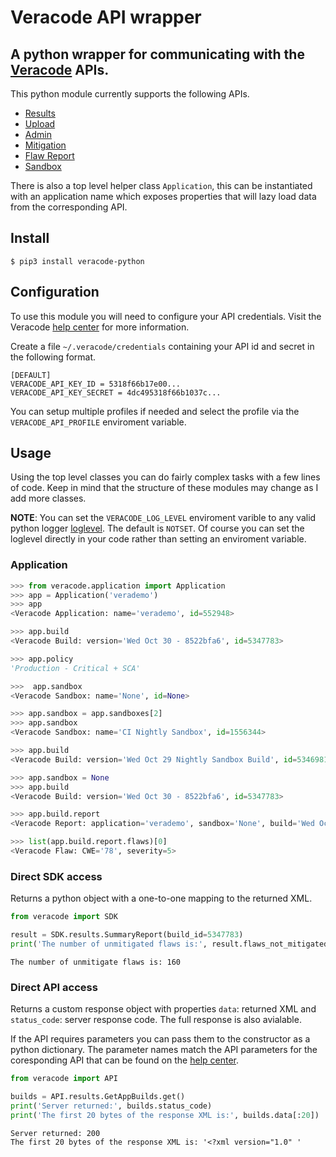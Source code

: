 # Veracode API wrapper

## A python wrapper for communicating with the [Veracode](https://www.veracode.com) APIs.
This python module currently supports the following APIs.
- [Results](https://help.veracode.com/reader/LMv_dtSHyb7iIxAQznC~9w/WgCXPStuSb3isrDrHlmV9Q)
- [Upload](https://help.veracode.com/reader/LMv_dtSHyb7iIxAQznC~9w/qUW0fV37Fd~NHav8afNqMg)
- [Admin](https://help.veracode.com/reader/LMv_dtSHyb7iIxAQznC~9w/ulPQBQUmp35KhYK_qQng1A)
- [Mitigation](https://help.veracode.com/reader/LMv_dtSHyb7iIxAQznC~9w/bIVY7~q72vIVr0ytei5Nbw)
- [Flaw Report](https://help.veracode.com/reader/LMv_dtSHyb7iIxAQznC~9w/krVurK9DJnzJ7Vu3Tlieuw)
- [Sandbox](https://help.veracode.com/reader/LMv_dtSHyb7iIxAQznC~9w/WyXt9M~6SqjQ1L6LnjzJcA)


There is also a top level helper class `Application`,
this can be instantiated with an application name which exposes properties that will lazy load data from the corresponding API.

## Install

```
$ pip3 install veracode-python
```

## Configuration
To use this module you will need to configure your API credentials. Visit the Veracode [help center](https://help.veracode.com/reader/LMv_dtSHyb7iIxAQznC~9w/Gv1oHnvAIwMy2gQSBrF0fA) for more information.

Create a file `~/.veracode/credentials` containing your API id and secret in the following format.

```
[DEFAULT]
VERACODE_API_KEY_ID = 5318f66b17e00...
VERACODE_API_KEY_SECRET = 4dc495318f66b1037c...
```

You can setup multiple profiles if needed and select the profile via the `VERACODE_API_PROFILE` enviroment variable.

## Usage

Using the top level classes you can do fairly complex tasks with a few lines of code. Keep in mind that the structure of these modules may change as I add more classes.

**NOTE**: You can set the `VERACODE_LOG_LEVEL` enviroment varible to any valid python logger [loglevel](https://docs.python.org/3/library/logging.html#logging-levels). The default is `NOTSET`. Of course you can set the loglevel directly in your code rather than setting an enviroment variable.

### Application


```python
>>> from veracode.application import Application
>>> app = Application('verademo')
>>> app
<Veracode Application: name='verademo', id=552948>

>>> app.build
<Veracode Build: version='Wed Oct 30 - 8522bfa6', id=5347783>

>>> app.policy
'Production - Critical + SCA'

>>>  app.sandbox
<Veracode Sandbox: name='None', id=None>

>>> app.sandbox = app.sandboxes[2]
>>> app.sandbox
<Veracode Sandbox: name='CI Nightly Sandbox', id=1556344>

>>> app.build
<Veracode Build: version='Wed Oct 29 Nightly Sandbox Build', id=5346981>

>>> app.sandbox = None
>>> app.build
<Veracode Build: version='Wed Oct 30 - 8522bfa6', id=5347783>

>>> app.build.report
<Veracode Report: application='verademo', sandbox='None', build='Wed Oct 30 - 8522bfa6', flaws=160>

>>> list(app.build.report.flaws)[0]
<Veracode Flaw: CWE='78', severity=5>

```




### Direct SDK access
Returns a python object with a one-to-one mapping to the returned XML.

```python
from veracode import SDK

result = SDK.results.SummaryReport(build_id=5347783)
print('The number of unmitigated flaws is:', result.flaws_not_mitigated)
```
```
The number of unmitigate flaws is: 160
```

### Direct API access
Returns a custom response object with properties `data`: returned XML and `status_code`: server response code.  The full response is also avialable.

If the API requires parameters you can pass them to the constructor as a python dictionary.  The parameter names match the API parameters for the coresponding API that can be found on the [help center](https://help.veracode.com/reader/LMv_dtSHyb7iIxAQznC~9w/HmF8Z4cz70Rb2y1p39tWDw).

```python
from veracode import API

builds = API.results.GetAppBuilds.get()
print('Server returned:', builds.status_code)
print('The first 20 bytes of the response XML is:', builds.data[:20])
```

```
Server returned: 200
The first 20 bytes of the response XML is: '<?xml version="1.0" '
```
